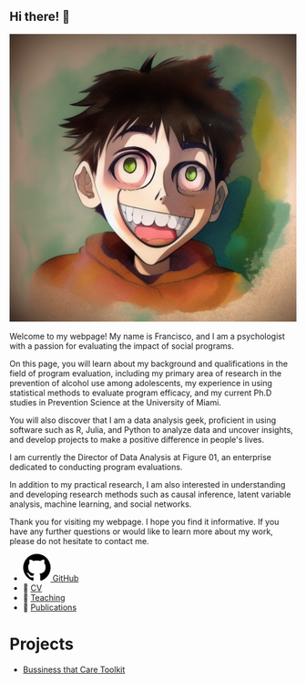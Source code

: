 ## Hi there! 👋

<img class="avatar" src="img/me.png" alt="avatar">

Welcome to my webpage! My name is Francisco, and I am a psychologist with a passion for evaluating the impact of social programs.

On this page, you will learn about my background and qualifications in the field of program evaluation, including my primary area of research in the prevention of alcohol use among adolescents, my experience in using statistical methods to evaluate program efficacy, and my current Ph.D studies in Prevention Science at the University of Miami.

You will also discover that I am a data analysis geek, proficient in using software such as R, Julia, and Python to analyze data and uncover insights, and develop projects to make a positive difference in people's lives.

I am currently the Director of Data Analysis at Figure 01, an enterprise dedicated to conducting program evaluations.

In addition to my practical research, I am also interested in understanding and developing research methods such as causal inference, latent variable analysis, machine learning, and social networks.

Thank you for visiting my webpage. I hope you find it informative. If you have any further questions or would like to learn more about my work, please do not hesitate to contact me.

-   [![](img/github.svg) GitHub](https://github.com/focardozom)
-   📰 [CV](https://github.com/focardozom/cv/blob/main/cv/cv.pdf)
-   🧑 [Teaching](https://github.com/focardozom/Advanced-Research-Methods)
-   📝 [Publications](https://orcid.org/0000-0002-1925-4954)

# Projects

- [Bussiness that Care Toolkit](https://test-toolkit.netlify.app/)
